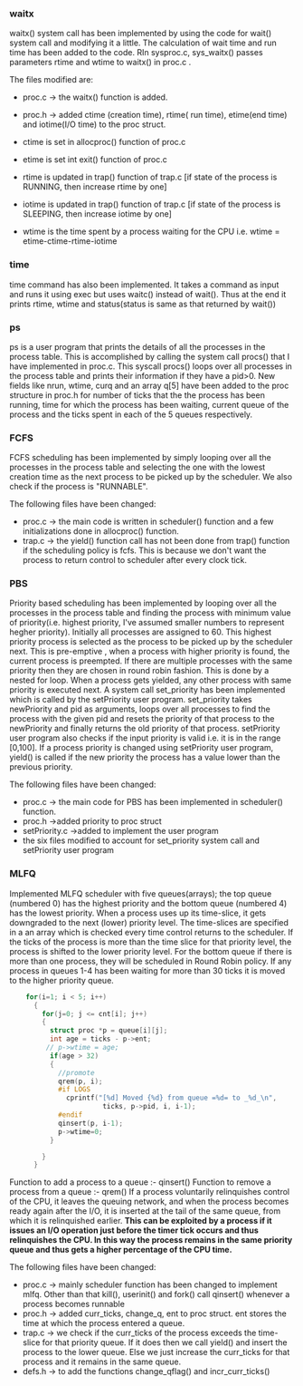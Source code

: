 
### waitx
waitx() system call has been implemented by using the code for wait() system call and modifying it a little. The calculation of wait time and run time has been added to the code. RIn sysproc.c, sys_waitx() passes parameters rtime and wtime to waitx() in proc.c .

The files modified are:
- proc.c 	-> the waitx() function is added.
- proc.h 	-> added ctime (creation time), rtime( run time), etime(end time) and iotime(I/O time) to the proc struct.

- ctime is set in allocproc() function of proc.c
- etime is set  int exit() function of proc.c 
- rtime is updated in trap() function of trap.c [if state of the process is RUNNING, then increase rtime by one]
- iotime is updated in trap() function of trap.c [if state of the process is SLEEPING, then increase iotime by one]
- wtime is the time spent by a process waiting for the CPU i.e. wtime = etime-ctime-rtime-iotime

### time
time command has also been implemented. It takes a command as input and runs it using exec but uses waitc() instead of wait(). Thus at the end it prints rtime, wtime and status(status is same as that returned by wait())

### ps
ps is a user program that prints the details of all the processes in the process table. This is accomplished by calling the system call procs() that I have implemented in proc.c. This syscall procs() loops over all processes in the process table and prints their information if they have a pid>0. 
New fields like nrun, wtime, curq and an array q[5] have been added to the proc structure in proc.h for number of ticks that the the process has been running, time for which the process has been waiting, current queue of the process and the ticks spent in each of the 5 queues respectively.


### FCFS

FCFS scheduling has been implemented by simply looping over all the processes in the process table and selecting the one with the lowest creation time as the next process to be picked up by the scheduler. We also check if the process is "RUNNABLE".

The following files have been changed:
- proc.c 	-> the main code is written in scheduler() function and a few initializations done in allocproc() function.
- trap.c 	-> the yield() function call has not been done from trap() function if the scheduling policy is fcfs. This is because we don't want the process to return control to scheduler after every clock tick.


### PBS

Priority based scheduling has been implemented by looping over all the processes in the process table and finding the process with minimum value of priority(i.e. highest priority, I've assumed smaller numbers to represent hegher priority). Initially all processes are assigned to 60. This highest priority process is selected as the process to be picked up by the scheduler next. This is pre-emptive , when a process with higher priority is found, the current process is preempted. If there are multiple processes with the same priority then they are chosen in round robin fashion. This is done by a nested for loop. When a process gets yielded, any other process with same priority is executed next.
A system call set_priority has been implemented which is called by the setPriority user program. set_priority takes newPriority and pid as arguments, loops over all processes to find the process with the given pid and resets the priority of that process to the newPriority and finally returns the old priority of that process. setPriority user program also checks if the input priority is valid i.e. it is in the range [0,100]. 
If a process priority is changed using setPriority user program, yield() is called if the new priority the process has a value lower than the previous priority.

The following files have been changed:
- proc.c 			-> the main code for PBS has been implemented in scheduler() function.
- proc.h 			->added priority to proc struct
- setPriority.c 	->added to implement the user program
- the six files modified to account for set_priority system call and setPriority user program 


### MLFQ

Implemented MLFQ scheduler with five queues(arrays); the top queue (numbered 0) has the highest priority and the bottom queue (numbered 4) has the lowest priority. When a process uses up its time-slice, it gets downgraded to the next (lower) priority level. The time-slices are specified in a an array which is checked every time control returns to the scheduler. If the ticks of the process is more than the time slice for that priority level, the process is shifted to the lower priority level. For the bottom queue if there is more than one process, they will be scheduled in Round Robin policy. If any process in queues 1-4 has been waiting for more than 30 ticks it is moved to the higher priority queue.
```c
	for(i=1; i < 5; i++)
      {
        for(j=0; j <= cnt[i]; j++)
        {
          struct proc *p = queue[i][j];
          int age = ticks - p->ent;
         // p->wtime = age;
          if(age > 32)
          {
            //promote
            qrem(p, i);
            #if LOGS
              cprintf("[%d] Moved {%d} from queue =%d= to _%d_\n",
                       ticks, p->pid, i, i-1);
            #endif
            qinsert(p, i-1);
            p->wtime=0;
          }

        }
      }
```
Function to add a process to a queue :- qinsert()
Function to remove a process from a queue :- qrem()
If a process voluntarily relinquishes control of the CPU, it leaves the queuing
network, and when the process becomes ready again after the I/O, it is inserted
at the tail of the same queue, from which it is relinquished earlier. **This can be exploited by a process if it issues an I/O operation just before the timer tick occurs and thus relinquishes the CPU. In this way the process remains in the same priority queue and thus gets a higher percentage of the CPU time.**

The following files have been changed:
- proc.c 	-> mainly scheduler function has been changed to implement mlfq. Other than that kill(), userinit() and fork() call qinsert() whenever a process becomes runnable
- proc.h 	-> added curr_ticks, change_q, ent to proc struct. ent stores the time at which the process entered a queue.
- trap.c 	-> we check if the curr_ticks of the process exceeds the time-slice for that priority queue. If it does then we call yield() and insert the process to the lower queue. Else we just increase the curr_ticks for that process and it remains in the same queue.
- defs.h 	-> to add the functions change_qflag() and incr_curr_ticks()
